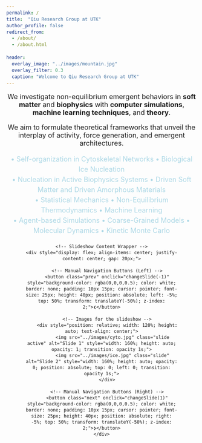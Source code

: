 ```yaml
---
permalink: /
title:  "Qiu Research Group at UTK"
author_profile: false
redirect_from:
  - /about/
  - /about.html
        
header:
  overlay_image: "../images/mountain.jpg"
  overlay_filter: 0.3
  caption: "Welcome to Qiu Research Group at UTK"
---
```

<!-- Research Group Description -->
<div style="width: 100%; margin: 0 auto; text-align: center;">
  <p style="font-size: 18px;">
    We investigate non-equilibrium emergent behaviors in <b>soft matter</b> and <b>biophysics</b> with <b>computer simulations</b>, <b>machine learning techniques</b>, and <b>theory</b>.
  </p>

  <p style="font-size: 18px;">
    We aim to formulate theoretical frameworks that unveil the interplay of activity, force generation, and emergent architectures.
  </p>
</div>

<!-- Research Topics Section -->
<div style="width: 100%; text-align: center;">
  <span style="font-size: 18px; color: lightblue; line-height: 1.5; display: inline-block; width: 100%;">
    • Self-organization in Cytoskeletal Networks • Biological Ice Nucleation  <br>
    • Nucleation in Active Biophysics Systems • Driven Soft Matter and Driven Amorphous Materials <br>
    • Statistical Mechanics • Non-Equilibrium Thermodynamics • Machine Learning  <br>
    • Agent-based Simulations • Coarse-Grained Models • Molecular Dynamics • Kinetic Monte Carlo
  </span>
</div>

<!-- Slideshow Container -->
<div class="slideshow-container" style="margin-top: 20px; text-align: center; position: relative; max-width: 80%; margin-left: auto; margin-right: auto; height: 500px;">

    <!-- Slideshow Content Wrapper -->
    <div style="display: flex; align-items: center; justify-content: center; gap: 20px;">

        <!-- Manual Navigation Buttons (Left) -->
        <button class="prev" onclick="changeSlide(-1)" style="background-color: rgba(0,0,0,0.5); color: white; border: none; padding: 10px 15px; cursor: pointer; font-size: 25px; height: 40px; position: absolute; left: -5%; top: 50%; transform: translateY(-50%); z-index: 2;">❮</button>

        <!-- Images for the slideshow -->
        <div style="position: relative; width: 120%; height: auto; text-align: center;">
            <img src="../images/cyto.jpg" class="slide active" alt="Slide 1" style="width: 160%; height: auto; opacity: 1; transition: opacity 1s;">
            <img src="../images/ice.jpg" class="slide" alt="Slide 2" style="width: 160%; height: auto; opacity: 0; position: absolute; top: 0; left: 0; transition: opacity 1s;">
        </div>

        <!-- Manual Navigation Buttons (Right) -->
        <button class="next" onclick="changeSlide(1)" style="background-color: rgba(0,0,0,0.5); color: white; border: none; padding: 10px 15px; cursor: pointer; font-size: 25px; height: 40px; position: absolute; right: -5%; top: 50%; transform: translateY(-50%); z-index: 2;">❯</button>
    </div>

</div>

<!-- JavaScript for Slideshow -->
<script>
    let currentSlide = 0;
    const slides = document.querySelectorAll(".slide");
    const captions = ["Cytoskeletal Networks", "Bryce Canyon Research", "Cytoskeletal Networks"];
    const slideText = document.getElementById("slide-text");

    function showSlide(index) {
        slides.forEach((slide, i) => {
            slide.style.opacity = (i === index) ? "1" : "0";
        });
        slideText.innerText = captions[index];
    }

    function changeSlide(direction) {
        currentSlide = (currentSlide + direction + slides.length) % slides.length;
        showSlide(currentSlide);
    }

    // Auto-slide every 3 seconds  
    setInterval(() => changeSlide(1), 3000);
</script>

